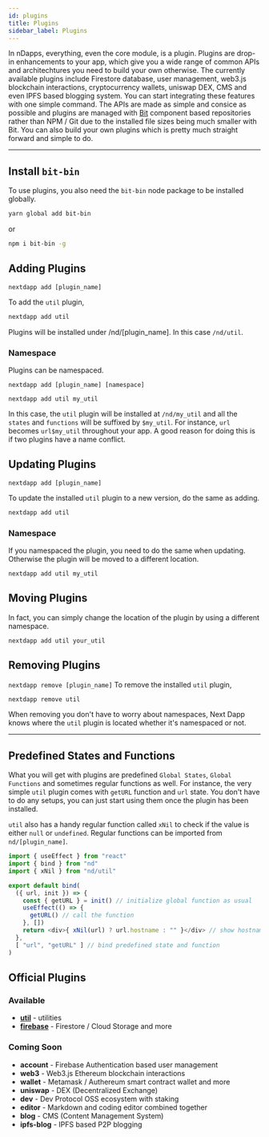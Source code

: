 ```yaml
---
id: plugins
title: Plugins
sidebar_label: Plugins
---
```


In nDapps, everything, even the core module, is a plugin. Plugins are drop-in enhancements to your app, which give you a wide range of common APIs and architechtures you need to build your own otherwise. The currently available plugins include Firestore database, user management, web3.js blockchain interactions, cryptocurrency wallets, uniswap DEX, CMS and even IPFS based blogging system. You can start integrating these features with one simple command. The APIs are made as simple and consice as possible and plugins are managed with [Bit](https://bit.dev/warashibe/nextdapp) component based repositories rather than NPM / Git due to the installed file sizes being much smaller with Bit. You can also build your own plugins which is pretty much straight forward and simple to do.

---

## Install `bit-bin`

To use plugins, you also need the `bit-bin` node package to be installed globally.

```bash
yarn global add bit-bin
```

or

```bash
npm i bit-bin -g
```


## Adding Plugins

`nextdapp add [plugin_name]`

To add the `util` plugin,

```bash
nextdapp add util
```
Plugins will be installed under /nd/[plugin_name]. In this case `/nd/util`.


### Namespace

Plugins can be namespaced.

`nextdapp add [plugin_name] [namespace]`

```
nextdapp add util my_util
```

In this case, the `util` plugin will be installed at `/nd/my_util` and all the `states` and `functions` will be suffixed by `$my_util`. For instance, `url` becomes `url$my_util` throughout your app. A good reason for doing this is if two plugins have a name conflict.


## Updating Plugins

`nextdapp add [plugin_name]`

To update the installed `util` plugin to a new version, do the same as adding.

```bash
nextdapp add util
```

### Namespace

If you namespaced the plugin, you need to do the same when updating. Otherwise the plugin will be moved to a different location.

```
nextdapp add util my_util
```

## Moving Plugins

In fact, you can simply change the location of the plugin by using a different namespace.

```
nextdapp add util your_util
```

## Removing Plugins

`nextdapp remove [plugin_name]` To remove the installed `util` plugin,

```bash
nextdapp remove util
```

When removing you don't have to worry about namespaces, Next Dapp knows where the `util` plugin is located whether it's namespaced or not.

---

## Predefined States and Functions

What you will get with plugins are predefined `Global States`,  `Global Functions` and sometimes regular functions as well. For instance, the very simple `util` plugin comes with `getURL` function and `url` state. You don't have to do any setups, you can just start using them once the plugin has been installed.

`util` also has a handy regular function called `xNil` to check if the value is either `null` or `undefined`. Regular functions can be imported from `nd/[plugin_name]`.

```javascript
import { useEffect } from "react"
import { bind } from "nd"
import { xNil } from "nd/util"

export default bind(
  ({ url, init }) => {
    const { getURL } = init() // initialize global function as usual
    useEffect(() => {
      getURL() // call the function
    }, [])
    return <div>{ xNil(url) ? url.hostname : "" }</div> // show hostname
  },
  [ "url", "getURL" ] // bind predefined state and function
)
```

## Official Plugins

### Available

* [**util**](/next-dapp/docs/plugin-util) - utilities
* [**firebase**](/next-dapp/docs/firebase) - Firestore / Cloud Storage and more

### Coming Soon
* **account** - Firebase Authentication based user management
* **web3** - Web3.js Ethereum blockchain interactions
* **wallet** - Metamask / Authereum smart contract wallet and more
* **uniswap** - DEX (Decentralized Exchange)
* **dev** - Dev Protocol OSS ecosystem with staking
* **editor** - Markdown and coding editor combined together
* **blog** - CMS (Content Management System)
* **ipfs-blog** - IPFS based P2P blogging



